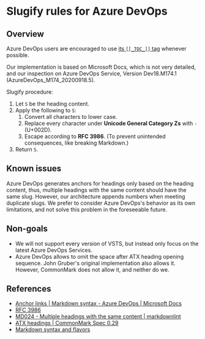 # Slugify rules for Azure DevOps

## Overview

Azure DevOps users are encouraged to use [its `[[_TOC_]]` tag](https://docs.microsoft.com/en-us/azure/devops/project/wiki/wiki-markdown-guidance#table-of-contents-toc-for-wiki-pages) whenever possible.

Our implementation is based on Microsoft Docs, which is not very detailed, and our inspection on Azure DevOps Service, Version Dev18.M174.1 (AzureDevOps_M174_20200918.5).

Slugify procedure:

1. Let `S` be the heading content.
2. Apply the following to `S`:
   1. Convert all characters to lower case.
   2. Replace every character under **Unicode General Category Zs** with `-` (U+002D).
   3. Escape according to **RFC 3986**. (To prevent unintended consequences, like breaking Markdown.)
3. Return `S`.

## Known issues

Azure DevOps generates anchors for headings only based on the heading content, thus, multiple headings with the same content should have the same slug. However, our architecture appends numbers when meeting duplicate slugs. We prefer to consider Azure DevOps's behavior as its own limitations, and not solve this problem in the foreseeable future.

## Non-goals

* We will not support every version of VSTS, but instead only focus on the latest Azure DevOps Services.
* Azure DevOps allows to omit the space after ATX heading opening sequence. John Gruber's original implementation also allows it. However, CommonMark does not allow it, and neither do we.

## References

* [Anchor links | Markdown syntax - Azure DevOps | Microsoft Docs](<https://go.microsoft.com/fwlink/?linkid=851652#anchor-links>)
* [RFC 3986](https://www.rfc-editor.org/rfc/rfc3986)
* [MD024 - Multiple headings with the same content | markdownlint](https://github.com/DavidAnson/markdownlint/blob/v0.21.0/doc/Rules.md#md024)
* [ATX headings | CommonMark Spec 0.29](https://spec.commonmark.org/0.29/#atx-headings)
* [Markdown syntax and flavors](../../decisions/markdown-syntax-and-flavors.md)
